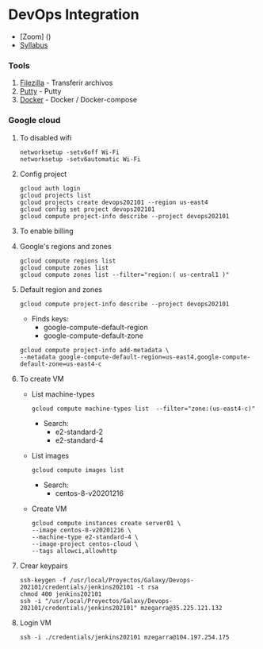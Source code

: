 # DevOps Integration

* [Zoom] ()
* [Syllabus](https://raw.githubusercontent.com/mzegarras/Galaxy-DockerK8S-202009/master/Lab01/Syllabus.pdf)

### Tools

1. [Filezilla](https://filezilla-project.org/) - Transferir archivos
1. [Putty](https://www.putty.org/) - Putty
1. [Docker](https://www.docker.com/) - Docker / Docker-compose

### Google cloud

1. To disabled wifi

    ```console
    networksetup -setv6off Wi-Fi
    networksetup -setv6automatic Wi-Fi
    ```

1. Config project

    ```console
    gcloud auth login
    gcloud projects list
    gcloud projects create devops202101 --region us-east4
    gcloud config set project devops202101
    gcloud compute project-info describe --project devops202101
    ```

1. To enable billing

1. Google's regions and zones

    ```console
    gcloud compute regions list
    gcloud compute zones list
    gcloud compute zones list --filter="region:( us-central1 )"
    ```

1. Default region and zones
    ```console
    gcloud compute project-info describe --project devops202101
    ```
    * Finds keys:  
        * google-compute-default-region
        * google-compute-default-zone

    ```console
    gcloud compute project-info add-metadata \
    --metadata google-compute-default-region=us-east4,google-compute-default-zone=us-east4-c
    ```


1. To create VM

    * List machine-types
        ```console
        gcloud compute machine-types list  --filter="zone:(us-east4-c)"
        ```
        * Search:
            * e2-standard-2
            * e2-standard-4
        
    * List images
        ```console
        gcloud compute images list
        ```
        * Search:
            * centos-8-v20201216

    * Create VM
        ```console
        gcloud compute instances create server01 \
        --image centos-8-v20201216 \
        --machine-type e2-standard-4 \
        --image-project centos-cloud \
        --tags allowci,allowhttp
        ```

1. Crear keypairs

    ```console
    ssh-keygen -f /usr/local/Proyectos/Galaxy/Devops-202101/credentials/jenkins202101 -t rsa
    chmod 400 jenkins202101
    ssh -i "/usr/local/Proyectos/Galaxy/Devops-202101/credentials/jenkins202101" mzegarra@35.225.121.132
    ```

1. Login VM
    ```console
    ssh -i ./credentials/jenkins202101 mzegarra@104.197.254.175
    ```